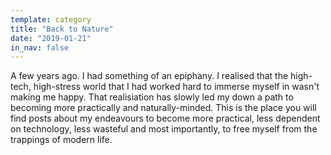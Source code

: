 ```yaml
---
template: category
title: "Back to Nature"
date: "2019-01-21"
in_nav: false
---
```


A few years ago. I had something of an epiphany. I realised that the high-tech, high-stress world that I had worked hard to immerse myself in wasn't making me happy. That realisiation has slowly led my down a path to becoming more practically and naturally-minded. This is the place you will find posts about my endeavours to become more practical, less dependent on technology, less wasteful and most importantly, to free myself from the trappings of modern life.